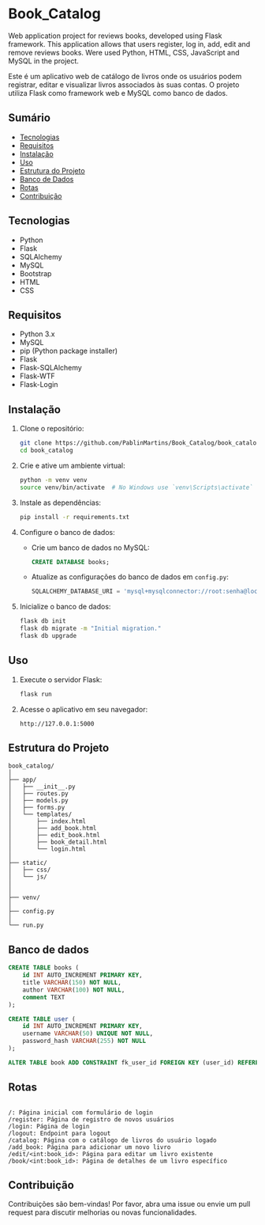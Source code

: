 # Book_Catalog

Web application project for reviews books, developed using Flask framework. This application allows that users register, log in, add, edit and remove reviews books. Were used Python, HTML, CSS, JavaScript and MySQL in the project.

Este é um aplicativo web de catálogo de livros onde os usuários podem registrar, editar e visualizar livros associados às suas contas. O projeto utiliza Flask como framework web e MySQL como banco de dados.

## Sumário

- [Tecnologias](#tecnologias)
- [Requisitos](#requisitos)
- [Instalação](#instalação)
- [Uso](#uso)
- [Estrutura do Projeto](#estrutura-do-projeto)
- [Banco de Dados](#banco-de-dados)
- [Rotas](#rotas)
- [Contribuição](#contribuição)

## Tecnologias

- Python
- Flask
- SQLAlchemy
- MySQL
- Bootstrap
- HTML
- CSS

## Requisitos

- Python 3.x
- MySQL
- pip (Python package installer)
- Flask
- Flask-SQLAlchemy
- Flask-WTF
- Flask-Login

## Instalação

1. Clone o repositório:
    ```sh
    git clone https://github.com/PablinMartins/Book_Catalog/book_catalog.git
    cd book_catalog
    ```

2. Crie e ative um ambiente virtual:
    ```sh
    python -m venv venv
    source venv/bin/activate  # No Windows use `venv\Scripts\activate`
    ```

3. Instale as dependências:
    ```sh
    pip install -r requirements.txt
    ```

4. Configure o banco de dados:
    - Crie um banco de dados no MySQL:
      ```sql
      CREATE DATABASE books;
      ```
    - Atualize as configurações do banco de dados em `config.py`:
      ```python
      SQLALCHEMY_DATABASE_URI = 'mysql+mysqlconnector://root:senha@localhost:3306/books'
      ```

5. Inicialize o banco de dados:
    ```sh
    flask db init
    flask db migrate -m "Initial migration."
    flask db upgrade
    ```

## Uso

1. Execute o servidor Flask:
    ```sh
    flask run
    ```

2. Acesse o aplicativo em seu navegador:
    ```
    http://127.0.0.1:5000
    ```

## Estrutura do Projeto

```plaintext
book_catalog/
│
├── app/
│   ├── __init__.py
│   ├── routes.py
│   ├── models.py
│   ├── forms.py
│   └── templates/
│       ├── index.html
│       ├── add_book.html
│       ├── edit_book.html
│       ├── book_detail.html
│       └── login.html
│
├── static/
│   ├── css/
│   └── js/
│
│
├── venv/
│
├── config.py
│
└── run.py
```

##  Banco de dados

```sql
CREATE TABLE books (
    id INT AUTO_INCREMENT PRIMARY KEY,
    title VARCHAR(150) NOT NULL,
    author VARCHAR(100) NOT NULL,
    comment TEXT
);

CREATE TABLE user (
    id INT AUTO_INCREMENT PRIMARY KEY,
    username VARCHAR(50) UNIQUE NOT NULL,
    password_hash VARCHAR(255) NOT NULL
);

ALTER TABLE book ADD CONSTRAINT fk_user_id FOREIGN KEY (user_id) REFERENCES user(id);
```

## Rotas

```plaintext

/: Página inicial com formulário de login
/register: Página de registro de novos usuários
/login: Página de login
/logout: Endpoint para logout
/catalog: Página com o catálogo de livros do usuário logado
/add_book: Página para adicionar um novo livro
/edit/<int:book_id>: Página para editar um livro existente
/book/<int:book_id>: Página de detalhes de um livro específico

```

## Contribuição

Contribuições são bem-vindas! Por favor, abra uma issue ou envie um pull request para discutir melhorias ou novas funcionalidades.








